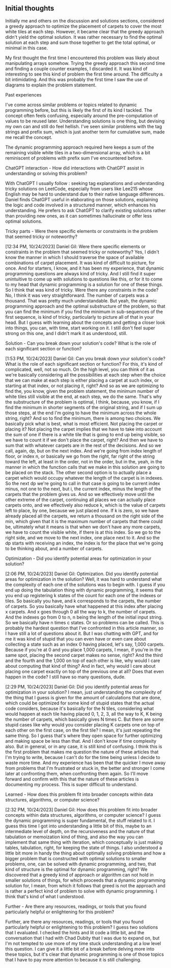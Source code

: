 
## Initial thoughts 

Initially me and  others on the discussion and solutions sections, considered a greedy approach to optimize the placement of carpets to cover the most white tiles at each step. However, it became clear that the greedy approach didn't yield the optimal solution. It was rather necessary to find the optimal solution at each step and sum those together to get the total optimal, or minimal in this case.

My first thought the first time I encountered this problem was likely about manipulating arrays somehow. Trying the greedy approach this second time and finding a couple counter examples, I discarded it. It was kind of interesting to see this kind of problem the first time around. The difficulty a bit intimidating. And this was probably the first time I saw the use of diagrams to explain the problem statement.

Past experiences

I've come across similar problems or topics related to dynamic programming before, but this is likely the first of its kind I tackled. The concept often feels confusing, especially around the pre-computation of values to be reused later. Understanding solutions is one thing, but devising my own can and still do feel hellish. I've seen similar problems with the tag strings and prefix sum, which is just another term for cumulative sum, made me recall the concept.

The dynamic programming approach required here keeps a sum of the remaining visible white tiles in a two-dimensional array, which is a bit reminiscent of problems with prefix sum I've encountered before.

ChatGPT interaction - How did interactions with ChatGPT assist in understanding or solving this problem?




With ChatGPT I usually follow : seeking tag explanations and understanding tricky solutions on LeetCode, especially from users like Lee215 whose English may be hard to understand due to their native language differences. Daniel finds ChatGPT useful in elaborating on those solutions, explaining the logic and code involved in a structured manner, which enhances his understanding. He prefers to ask ChatGPT to clarify existing solutions rather than providing new ones, as it can sometimes hallucinate or offer less optimal solutions.

Tricky parts - Were there specific elements or constraints in the problem that seemed tricky or noteworthy?

[12:34 PM, 10/24/2023] Daniel Gil: Were there specific elements or constraints in the problem that seemed tricky or noteworthy? Yes, I didn't know the manner in which I should traverse the space of available combinations of carpet placement. It was kind of difficult to picture, for once. And for starters, I know, and it has been my experience, that dynamic programming questions are always kind of tricky. And I still find it super unintuitive to come up with solutions to questions like this, or for it to come to my head that dynamic programming is a solution for one of these things. So I think that was kind of tricky. Were there any constraints in the code? No, I think it was very straightforward. The number of carpets was a thousand. That was pretty much understandable. But yeah, the dynamic programming approach and the optimal substructure of the problem, so that you can find the minimum if you find the minimum in sub-sequences of the first sequence, is kind of tricky, particularly to picture all of that in your head. But I guess with learning about the concepts and getting a closer look into things, you can, with time, start working on it. I still don't feel super strong on this one, and I didn't mark it as understood, still.

Solution - Can you break down your solution's code? What is the role of each significant section or function?

[1:53 PM, 10/24/2023] Daniel Gil: Can you break down your solution's code? What is the role of each significant section or function? For this, it's kind of complicated, well, not so much. On the high level, you can think of it as we're basically considering all the possibilities at each step when the choice that we can make at each step is either placing a carpet at such index, or starting at that index, or not placing it, right? And so as we are optimizing to find the, you know, given the problem statement, the minimum number of white tiles still visible at the end, at each step, we do the same. That's why the substructure of the problem is optimal, I think, because, you know, if I find the minimum in shorter segments of the original string, and if I sum up those steps, at the end I'm going to have the minimum across the whole string, right? And so to find the minimum, there is among two choices. We basically pick what is best, what is most efficient. Not placing the carpet or placing it? Not placing the carpet implies that we have to take into account the sum of one if there is a white tile that is going to end up being visible, so we have to count it if we don't place the carpet, right? And then we have to sum that with whatever carpets are in the rest of the decisions. And so we call, again, dp, but on the next index. And we're going from index length of floor, or index n, or basically we go from the right, far right of the string toward the left, at least in the order, not in the order, but in the, yeah, in the manner in which the function calls that we make in this solution are going to be placed on the stack. The other second option is to actually place a carpet which would occupy whatever the length of the carpet is in indexes. So the next dp we're going to call in that case is going to be current index minus, not one to the next, but i, the current index, minus the length of the carpets that the problem gives us. And so we effectively move until the other extreme of the carpet, continuing all places we can actually place carpets onto, and we effectively also reduce k, which is the value of carpets left to place, by one, because we just placed one. If k is zero, so we have already placed all the carpets, we return a thousand on the right side of the min, which given that it is the maximum number of carpets that there could be, ultimately what it means is that when we don't have any more carpets, we have to count the visible white, if there is at this index. So we go to the right side, and we move to the next index, one place next to it. And so the dp starts with receiving an index, the index is for the place that we're going to be thinking about, and a number of carpets.


Optimization - Did you identify potential areas for optimization in your solution?


[2:06 PM, 10/24/2023] Daniel Gil: Optimization. Did you identify potential areas for optimization in the solution? Well, it was hard to understand what the complexity of each one of the solutions was to begin with. I guess if you end up doing the tabulation thing with dynamic programming, it seems that you end up registering k states of the count for each one of the indexes or tiles. So basically you have, and k corresponds to the carpets, the number of carpets. So you basically have what happened at this index after placing x carpets. And x goes through 0 all the way to k, the number of carpets. And the indexes go from 0 to n, n being the length of the initial input string. So we basically have n times c states. Or so problems can be called. This is probably the hardest question that I've confronted in this article manner, so I have still a lot of questions about it. But I was chatting with GPT, and for me it was kind of stupid that you can even have or even care about collecting a state such as an index 0 having placed, let's say, 1,000 carpets. Because if you're at 0 and you place 1,000 carpets, I mean, if you're in the same spot, placing the second carpet makes no sense, right? And the third and the fourth and the 1,000 on top of each other is like, why would I care about computing that kind of thing? And in fact, why would I care about placing one carpet exactly on top of the previous one at all? Does that even happen in the code? I still have so many questions, dude.

[2:29 PM, 10/24/2023] Daniel Gil: Did you identify potential areas for optimization in your solution? I mean, just understanding the complexity of the thing that I guess is given for the amount of calculations that are done, which could be optimized for some kind of stupid states that the actual code considers, because it's basically for the N tiles, considering what would happen at each tile having placed 0, 1, 2, 3, all the way to K, K being the number of carpets, which basically gives N times C. But there are some stupid cases like why would you consider placing K carpets one on top of each other on the first case, on the first tile? I mean, it's just repeating the same thing. So I guess that's where they open space for further optimizing and making space be less than that. And I don't know if time complexity also. But in general, or in any case, it is still kind of confusing. I think this is the first problem that makes me question the nature of these articles that I'm trying to write, because I can't do for the time being unless I decide to waste more time. And my experience has been that the quicker I move away from problems that I'm frustrated or stuck in, the better and stronger I come later at confronting them, when confronting them again. So I'll move forward and confirm with this that the nature of these articles is documenting my process. This is super difficult to understand.

Learned - How does this problem fit into broader concepts within data structures, algorithms, or computer science?

[2:32 PM, 10/24/2023] Daniel Gil: How does this problem fit into broader concepts within data structures, algorithms, or computer science? I guess the dynamic programming is super fundamental, the stuff related to it. I guess this time I got into understanding a little bit of this, maybe to an intermediate level of depth, on the recursiveness and the nature of that tabulation or memoization kind of thing, and also the way you can implement that same thing with iteration, which conceptually is just making tables, tabulation, right, for keeping the state of things. I also understood a little bit more in handy the thing about optimally solving problems and how a bigger problem that is constructed with optimal solutions to smaller problems, one, can be solved with dynamic programming, and two, that kind of structure is the optimal for dynamic programming, right? We discovered that a greedy kind of approach or algorithm can not hold in smaller solutions of things, for which proceeds that a dynamic programming solution for, I mean, from which it follows that greed is not the approach and is rather a perfect kind of problem to solve with dynamic programming. I think that's kind of what I understood. 


Further - Are there any resources, readings, or tools that you found particularly helpful or 
enlightening for this problem?


Further, are there any resources, readings, or tools that you found particularly helpful or enlightening to this problem? I guess two solutions that I evaluated. I checked the hints and lit code a little bit, and the conversation that I had with Chad Dubity that I was due to expand on, but I'm not tempted to use more of my time stuck understanding at a low level this question. I can give it a little bit of a break before delving more into these topics, but it's clear that dynamic programming is one of those topics that I have to pay more attention to because it is still challenging.